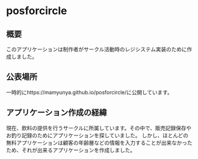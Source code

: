 # posforcircle

## 概要
このアプリケーションは制作者がサークル活動時のレジシステム実装のために作成しました。

## 公表場所
一時的にhttps://mamyunya.github.io/posforcircle/に公開しています。

## アプリケーション作成の経緯
現在、飲料の提供を行うサークルに所属しています。その中で、販売記録保存やお釣り記録のためにアプリケーションを探していました。
しかし、ほとんどの無料アプリケーションは顧客の年齢層などの情報を入力することが出来なかったため、それが出来るアプリケーションを作成しました。
